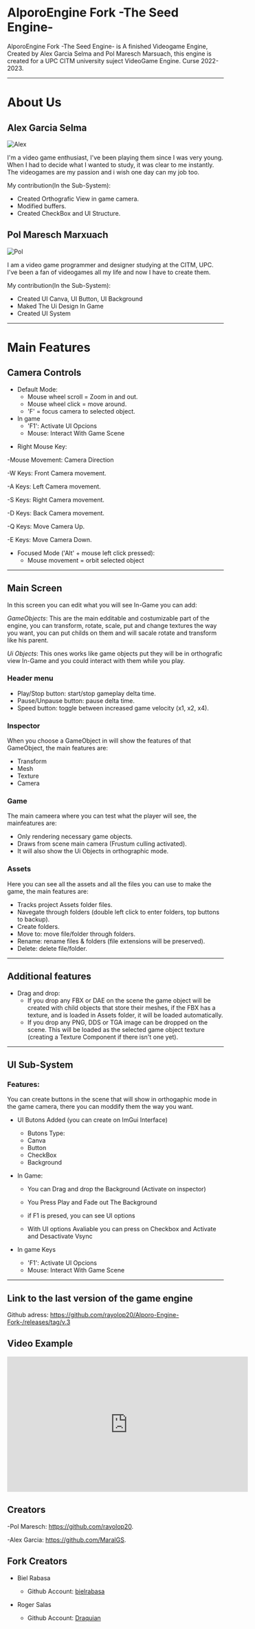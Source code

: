 # AlporoEngine Fork -The Seed Engine- 
AlporoEngine Fork -The Seed Engine-  is A finished Videogame Engine, Created by Alex Garcia Selma and Pol Maresch Marsuach, this engine is created for a UPC CITM university suject VideoGame Engine. Curse 2022-2023.

***

# About Us

## Alex Garcia Selma

![Alex](https://user-images.githubusercontent.com/79161220/212575210-e6446236-6b08-4a0b-aa7f-2b7d79640b96.jpg)

I'm a video game enthusiast, I've been playing them since I was very young.
When I had to decide what I wanted to study, it was clear to me instantly. The videogames are my passion and i wish one day can my job too.

My contribution(In the Sub-System):

- Created Orthografic View in game camera.
- Modified buffers.
- Created CheckBox and UI Structure.

## Pol Maresch Marxuach

![Pol](https://user-images.githubusercontent.com/79161063/212733053-13a7e5bc-07f6-49ad-890c-4e590d49e71c.PNG)

I am a video game programmer and designer studying at the CITM, UPC. I've been a fan of videogames all my life and now I have to create them.

My contribution(In the Sub-System):

- Created UI Canva, UI Button, UI Background
- Maked The Ui Design In Game
- Created UI System

***

# Main Features

## Camera Controls
- Default Mode:
  * Mouse wheel scroll = Zoom in and out.
  * Mouse wheel click = move around.
  * 'F' = focus camera to selected object.
- In game
  * 'F1': Activate UI Opcions
  * Mouse: Interact With Game Scene
  
* Right Mouse Key:

-Mouse Movement: Camera Direction 

-W Keys: Front Camera movement.

-A Keys: Left Camera movement.

-S Keys: Right Camera movement.

-D Keys: Back Camera movement.

-Q Keys: Move Camera Up.

-E Keys: Move Camera Down.

- Focused Mode ('Alt' + mouse left click pressed):
  * Mouse movement = orbit selected object
  
***

## Main Screen
In this screen you can edit what you will see In-Game you can add:

*GameObjects*: This are the main edditable and costumizable part of the engine, you can transform, rotate, scale, put and change textures the way you want, you can put childs on them and will sacale rotate and transform like his parent.

*Ui Objects*: This ones works like game objects put they will be in orthografic view In-Game and you could interact with them while you play.

### Header menu
* Play/Stop button: start/stop gameplay delta time.
* Pause/Unpause button: pause delta time.
* Speed button: toggle between increased game velocity (x1, x2, x4).

### Inspector
When you choose a GameObject in will show the features of that GameObject, the main features are:

* Transform
* Mesh
* Texture
* Camera

### Game
The main cameera where you can test what the player will see, the mainfeatures are:

* Only rendering necessary game objects.
* Draws from scene main camera (Frustum culling activated).
* It will also show the Ui Objects in orthographic mode. 

### Assets
Here  you can see all the assets and all the files you can use to make the game, the main features are:

* Tracks project Assets folder files.
* Navegate through folders (double left click to enter folders, top buttons to backup).
* Create folders.
* Move to: move file/folder through folders.
* Rename: rename files & folders (file extensions will be preserved).
* Delete: delete file/folder.


***

## Additional features
    
 * Drag and drop:
   - If you drop any FBX or DAE on the scene the game object will be created with child objects that store their meshes, if the FBX has a texture, and is loaded in Assets folder, it will be loaded automatically.
   -  If you drop any PNG, DDS or TGA image can be dropped on the scene. This will be loaded as the selected game object texture (creating a Texture Component if there isn't one yet).


***

## UI Sub-System

### Features:

You can create buttons in the scene that will show in orthogaphic mode in the game camera,
there you can moddify them the way you want.

- UI Butons Added (you can create on ImGui Interface)
	* Butons Type:
	- Canva
	- Button
	- CheckBox
	- Background
- In Game:
	- You can Drag and drop the Background (Activate on inspector)
	- You Press Play and Fade out The Background

	- if F1 is presed, you can see UI options
	- With  UI options Avaliable you can press on Checkbox and Activate and Desactivate Vsync
	
- In game Keys
  * 'F1': Activate UI Opcions
  * Mouse: Interact With Game Scene

***
## Link to the last version of the game engine

Github adress: https://github.com/rayolop20/Alporo-Engine-Fork-/releases/tag/v.3

## Video Example

<iframe width="560" height="315" src="https://youtu.be/tslw53VUlfQ" title="YouTube video player" frameborder="0" allow="accelerometer; autoplay; clipboard-write; encrypted-media; gyroscope; picture-in-picture; web-share" allowfullscreen></iframe>

## Creators 

-Pol Maresch: https://github.com/rayolop20.

-Alex Garcia: https://github.com/MaralGS.

## Fork Creators

- Biel Rabasa
    * Github Account: [bielrabasa](https://github.com/bielrabasa)


- Roger Salas
    * Github Account: [Draquian](https://github.com/Draquian)
